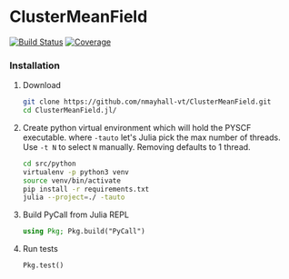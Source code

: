 # ClusterMeanField

[![Build Status](https://github.com/nmayhall-vt/ClusterMeanField.jl/actions/workflows/CI.yml/badge.svg?branch=main)](https://github.com/nmayhall-vt/ClusterMeanField.jl/actions/workflows/CI.yml?query=branch%3Amain)
[![Coverage](https://codecov.io/gh/nmayhall-vt/ClusterMeanField.jl/branch/main/graph/badge.svg)](https://codecov.io/gh/nmayhall-vt/ClusterMeanField.jl)

### Installation
1. Download

	```bash
	git clone https://github.com/nmayhall-vt/ClusterMeanField.git
	cd ClusterMeanField.jl/
	```


2. Create python virtual environment which will hold the PYSCF executable.   where `-tauto` let's Julia pick the max number of threads. Use `-t N` to select `N` manually. Removing defaults to 1 thread. 

	```bash
	cd src/python
	virtualenv -p python3 venv
	source venv/bin/activate
	pip install -r requirements.txt
	julia --project=./ -tauto 
  	```


3. Build PyCall from Julia REPL

  	```julia
	using Pkg; Pkg.build("PyCall")
	```


4. Run tests
	```
	Pkg.test()
	```
